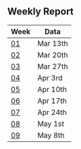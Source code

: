 ## Weekly Report

|Week|Data|
|-|-|
|[01](./01.md)|Mar 13th|
|[02](./02.md)|Mar 20th|
|[03](./03.md)|Mar 27th|
|[04](./04.md)|Apr 3rd |
|[05](./05.md)|Apr 10th|
|[06](./06.md)|Apr 17th|
|[07](./07.md)|Apr 24th|
|[08](./08.md)|May 1st |
|[09](./09.md)|May 8th |
